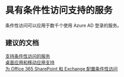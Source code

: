 <properties
    pageTitle="Services with conditional access support"
    description="具有条件性访问支持的服务"
    service="microsoft.aad"
    resource="Microsoft_AAD_IAM"
    authors="jcardena"
    displayOrder="1"
    selfHelpType="resource"
    supportTopicIds=""
    resourceTags="conditionalaccess_overview"
    productPesIds=""
    cloudEnvironments="public"
/>


# <a name="services-with-conditional-access-support"></a>具有条件性访问支持的服务

条件性访问可以应用于数千个使用 Azure AD 登录的服务。

## <a name="recommended-documents"></a>**建议的文档**
[支持条件性访问的服务](https://docs.microsoft.com/azure/active-directory/active-directory-conditional-access-technical-reference) <br>
[桌面应用和移动应用支持](https://docs.microsoft.com/azure/active-directory/active-directory-conditional-access-supported-apps) <br>
[为 Office 365 SharePoint 和 Exchange 配置条件性访问](http://aka.ms/csforexchange) <br>
